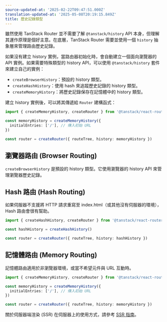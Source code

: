 ```yaml
---
source-updated-at: '2025-02-22T09:47:51.000Z'
translation-updated-at: '2025-05-08T20:19:15.849Z'
title: 歷史記錄類型
---
```


雖然使用 TanStack Router 並不需要了解 `@tanstack/history` API 本身，但理解其運作原理是個好主意。在底層，TanStack Router 需要並使用一個 `history` 抽象層來管理路由歷史記錄。

如果沒有建立 history 實例，當路由器初始化時，會自動建立一個面向瀏覽器的 API 實例。如果需要特殊類型的 history API，可以使用 `@tanstack/history` 套件來建立自己的實例：

- `createBrowserHistory`：預設的 history 類型。
- `createHashHistory`：使用 hash 來追蹤歷史記錄的 history 類型。
- `createMemoryHistory`：將歷史記錄保存在記憶體中的 history 類型。

建立 history 實例後，可以將其傳遞給 `Router` 建構函式：

```ts
import { createMemoryHistory, createRouter } from '@tanstack/react-router'

const memoryHistory = createMemoryHistory({
  initialEntries: ['/'], // 傳入初始 URL
})

const router = createRouter({ routeTree, history: memoryHistory })
```

## 瀏覽器路由 (Browser Routing)

`createBrowserHistory` 是預設的 history 類型。它使用瀏覽器的 history API 來管理瀏覽器歷史記錄。

## Hash 路由 (Hash Routing)

如果伺服器不支援將 HTTP 請求重寫至 index.html（或其他沒有伺服器的環境），Hash 路由會很有幫助。

```ts
import { createHashHistory, createRouter } from '@tanstack/react-router'

const hashHistory = createHashHistory()

const router = createRouter({ routeTree, history: hashHistory })
```

## 記憶體路由 (Memory Routing)

記憶體路由適用於非瀏覽器環境，或當不希望元件與 URL 互動時。

```ts
import { createMemoryHistory, createRouter } from '@tanstack/react-router'

const memoryHistory = createMemoryHistory({
  initialEntries: ['/'], // 傳入初始 URL
})

const router = createRouter({ routeTree, history: memoryHistory })
```

關於伺服器端渲染 (SSR) 在伺服器上的使用方式，請參考 [SSR 指南](./ssr.md#server-history)。
